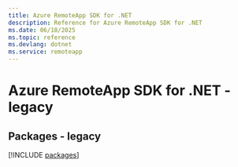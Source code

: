 ```yaml
---
title: Azure RemoteApp SDK for .NET
description: Reference for Azure RemoteApp SDK for .NET
ms.date: 06/18/2025
ms.topic: reference
ms.devlang: dotnet
ms.service: remoteapp
---
```

# Azure RemoteApp SDK for .NET - legacy
## Packages - legacy
[!INCLUDE [packages](remoteapp-index.md)]
